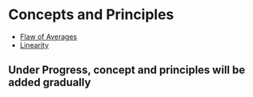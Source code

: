 # Concepts and Principles
- [Flaw of Averages](flaw_of_averages.md)
- [Linearity](linearity.md)
## Under Progress, concept and principles will be added gradually